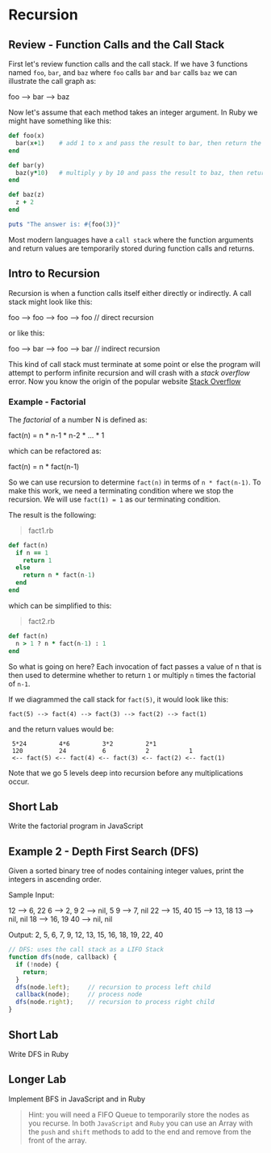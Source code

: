 # Recursion

## Review - Function Calls and the Call Stack

First let's review function calls and the call stack.
If we have 3 functions named `foo`, `bar`, and `baz` where `foo` calls `bar`
and `bar` calls `baz` we can illustrate the call graph as:

  foo --> bar --> baz

Now let's assume that each method takes an integer argument. In Ruby we might
have something like this:

```ruby
def foo(x)
  bar(x+1)    # add 1 to x and pass the result to bar, then return the result
end

def bar(y)
  baz(y*10)   # multiply y by 10 and pass the result to baz, then return the result
end

def baz(z)
  z + 2
end

puts "The answer is: #{foo(3)}"
```

Most modern languages have a `call stack` where the function arguments and
return values are temporarily stored during function calls and returns.

## Intro to Recursion

Recursion is when a function calls itself either directly or indirectly. A
call stack might look like this:

  foo --> foo --> foo --> foo     // direct recursion

or like this:

  foo --> bar --> foo --> bar     // indirect recursion

This kind of call stack must terminate at some point or else the program will
attempt to perform infinite recursion and will crash with a *stack overflow*
error. Now you know the origin of the popular website
[Stack Overflow](http://stackoverflow.com/)

### Example - Factorial

The *factorial* of a number N is defined as:

fact(n) = n * n-1 * n-2 * ... * 1

which can be refactored as:

fact(n) = n * fact(n-1)

So we can use recursion to determine `fact(n)` in terms of `n * fact(n-1)`.
To make this work, we need a terminating condition where we stop the recursion.
We will use `fact(1) = 1` as our terminating condition.

The result is the following:

> fact1.rb

```ruby
def fact(n)
  if n == 1
    return 1
  else
    return n * fact(n-1)
  end
end
```

which can be simplified to this:

> fact2.rb

```ruby
def fact(n)
  n > 1 ? n * fact(n-1) : 1
end
```

So what is going on here?
Each invocation of fact passes a value of n that is then used to determine
whether to return `1` or multiply `n` times the factorial of `n-1`.

If we diagrammed the call stack for `fact(5)`, it would look like this:

    fact(5) --> fact(4) --> fact(3) --> fact(2) --> fact(1)

and the return values would be:

     5*24         4*6         3*2         2*1
     120          24          6           2           1
     <-- fact(5) <-- fact(4) <-- fact(3) <-- fact(2) <-- fact(1)

Note that we go 5 levels deep into recursion before any multiplications occur.

## Short Lab

Write the factorial program in JavaScript


## Example 2 - Depth First Search (DFS)

Given a sorted binary tree of nodes containing integer values, print the
integers in ascending order.

Sample Input:

12 --> 6, 22
6  --> 2, 9
2  --> nil, 5
9  --> 7, nil
22 --> 15, 40
15 --> 13, 18
13 --> nil, nil
18 --> 16, 19
40 --> nil, nil

Output: 2, 5, 6, 7, 9, 12, 13, 15, 16, 18, 19, 22, 40

```javascript
// DFS: uses the call stack as a LIFO Stack
function dfs(node, callback) {
  if (!node) {
    return;
  }
  dfs(node.left);     // recursion to process left child
  callback(node);     // process node
  dfs(node.right);    // recursion to process right child
}
```

## Short Lab

Write DFS in Ruby

## Longer Lab

Implement BFS in JavaScript and in Ruby

> Hint: you will need a FIFO Queue to temporarily store the nodes as you
recurse. In both `JavaScript` and `Ruby` you can use an Array with the
`push` and `shift` methods to add to the end and remove from the front of the
array.
